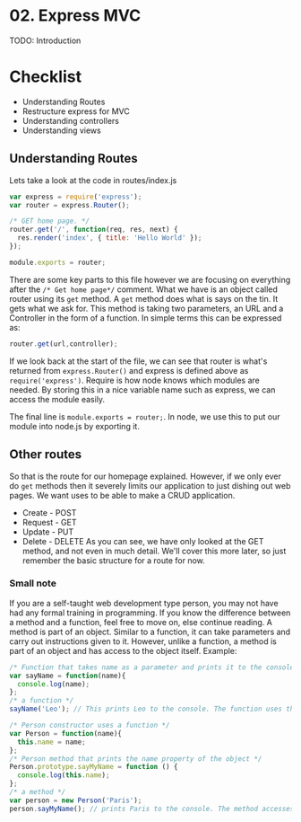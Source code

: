 # 02. Express MVC
TODO: Introduction

# Checklist
* Understanding Routes
* Restructure express for MVC
* Understanding controllers
* Understanding views

## Understanding Routes
Lets take a look at the code in routes/index.js
```javascript
var express = require('express');
var router = express.Router();

/* GET home page. */
router.get('/', function(req, res, next) {
  res.render('index', { title: 'Hello World' });
});

module.exports = router;
```
There are some key parts to this file however we are focusing on everything after the `/* Get home page*/` comment.
What we have is an object called router using its `get` method. A `get` method does what is says on the tin. It gets what we ask for. This method is taking two parameters, an URL and a Controller in the form of a function.
In simple terms this can be expressed as:
```javascript
router.get(url,controller);
```
If we look back at the start of the file, we can see that router is what's returned from `express.Router()` and express is defined above as `require('express')`. Require is how node knows which modules are needed. By storing this in a nice variable name such as express, we can access the module easily.

The final line is `module.exports = router;`. In node, we use this to put our module into node.js by exporting it.

## Other routes
So that is the route for our homepage explained. However, if we only ever do `get` methods then it severely limits our application to just dishing out web pages. We want uses to be able to make a CRUD application.
* Create - POST
* Request - GET
* Update - PUT
* Delete - DELETE
As you can see, we have only looked at the GET method, and not even in much detail. We'll cover this more later, so just remember the basic structure for a route for now.

### Small note
If you are a self-taught web development type person, you may not have had any formal training in programming. If you know the difference between a method and a function, feel free to move on, else continue reading.
A method is part of an object. Similar to a function, it can take parameters and carry out instructions given to it. However, unlike a function, a method is part of an object and has access to the object itself. Example:
```javascript
/* Function that takes name as a parameter and prints it to the console */
var sayName = function(name){
  console.log(name);
};
/* a function */
sayName('Leo'); // This prints Leo to the console. The function uses the parameter passed to it.

/* Person constructor uses a function */
var Person = function(name){
  this.name = name;
};
/* Person method that prints the name property of the object */
Person.prototype.sayMyName = function () {
  console.log(this.name);
};
/* a method */
var person = new Person('Paris');
person.sayMyName(); // prints Paris to the console. The method accesses the name property of the person object.
```
